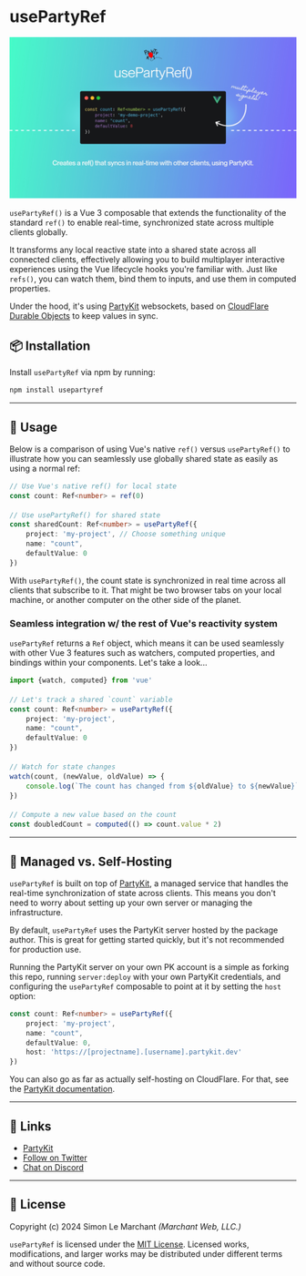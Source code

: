 # usePartyRef

![usePartyRef](cover.jpg)

`usePartyRef()` is a Vue 3 composable that extends the functionality of the standard `ref()` to enable real-time,
synchronized state across multiple clients globally.

It transforms any local reactive state into a shared state across all connected clients, effectively allowing you to
build multiplayer interactive experiences using the Vue lifecycle hooks you're familiar with. Just like `refs()`, you
can watch them, bind them to inputs, and use them in computed properties.

Under the hood, it's using [PartyKit](https://www.partykit.io/) websockets, based
on [CloudFlare Durable Objects](https://developers.cloudflare.com/durable-objects/) to keep values in sync.

## 📦 Installation

Install `usePartyRef` via npm by running:

```bash
npm install usepartyref
```

---

## 🚀 Usage

Below is a comparison of using Vue's native `ref()` versus `usePartyRef()` to illustrate how you can seamlessly use
globally shared state as easily as using a normal ref:

```ts
// Use Vue's native ref() for local state
const count: Ref<number> = ref(0)

// Use usePartyRef() for shared state
const sharedCount: Ref<number> = usePartyRef({
    project: 'my-project', // Choose something unique
    name: "count",
    defaultValue: 0
})
```

With `usePartyRef()`, the count state is synchronized in real time across all clients that subscribe to it. That might
be two browser tabs on your local machine, or another computer on the other side of the planet.

### Seamless integration w/ the rest of Vue's reactivity system

`usePartyRef` returns a `Ref` object, which means it can be used seamlessly with other Vue 3 features such as watchers,
computed properties, and bindings within your components. Let's take a look...

```ts
import {watch, computed} from 'vue'

// Let's track a shared `count` variable
const count: Ref<number> = usePartyRef({
    project: 'my-project',
    name: "count",
    defaultValue: 0
})

// Watch for state changes
watch(count, (newValue, oldValue) => {
    console.log(`The count has changed from ${oldValue} to ${newValue}`)
})

// Compute a new value based on the count
const doubledCount = computed(() => count.value * 2)
```

---

## 💪 Managed vs. Self-Hosting

`usePartyRef` is built on top of [PartyKit](https://www.partykit.io/), a managed service that handles the real-time
synchronization of state across clients. This means you don't need to worry about setting up your own server or managing
the infrastructure.

By default, `usePartyRef` uses the PartyKit server hosted by the package author. This is great for getting started quickly, but it's not recommended for production use.

Running the PartyKit server on your own PK account is a simple as forking this repo, running `server:deploy` with your
own PartyKit credentials, and configuring the `usePartyRef` composable to point at it by setting the `host` option:

```ts
const count: Ref<number> = usePartyRef({
    project: 'my-project',
    name: "count",
    defaultValue: 0,
    host: 'https://[projectname].[username].partykit.dev'
})
```

You can also go as far as actually self-hosting on CloudFlare. For that, see
the [PartyKit documentation](https://docs.partykit.io/guides/deploy-to-cloudflare/).

---

## 🔗 Links

- [PartyKit](https://partykit.io/)
- [Follow on Twitter](https://twitter.com/marchantweb)
- [Chat on Discord](https://discord.gg/hKyfDAddsK)

---

## 📄 License

Copyright (c) 2024 Simon Le Marchant _(Marchant Web, LLC.)_

`usePartyRef` is licensed under the [MIT License](https://github.com/vuexyz/vuexyz/blob/main/LICENSE). Licensed works,
modifications, and larger works may be distributed under different terms and without source code.

